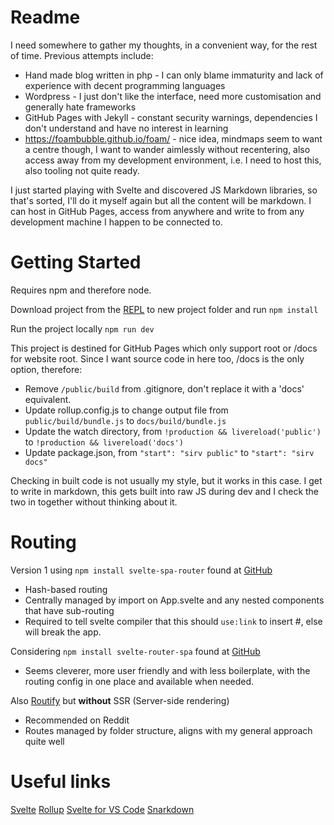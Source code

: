 # Readme

I need somewhere to gather my thoughts, in a convenient way, for the rest of time.
Previous attempts include:
- Hand made blog written in php - I can only blame immaturity and lack of experience with decent programming languages
- Wordpress - I just don't like the interface, need more customisation and generally hate frameworks
- GitHub Pages with Jekyll - constant security warnings, dependencies I don't understand and have no interest in learning
- https://foambubble.github.io/foam/ - nice idea, mindmaps seem to want a centre though, I want to wander aimlessly without recentering, also access away from my development environment, i.e. I need to host this, also tooling not quite ready.

I just started playing with Svelte and discovered JS Markdown libraries, so that's sorted, I'll do it myself again but all the content will be markdown.
I can host in GitHub Pages, access from anywhere and write to from any development machine I happen to be connected to.


# Getting Started

Requires npm and therefore node.

Download project from the [REPL](https://svelte.dev/repl) to new project folder and run `npm install`

Run the project locally `npm run dev`

This project is destined for GitHub Pages which only support root or /docs for website root.
Since I want source code in here too, /docs is the only option, therefore:
- Remove `/public/build` from .gitignore, don't replace it with a 'docs' equivalent.
- Update rollup.config.js to change output file from `public/build/bundle.js` to `docs/build/bundle.js`
- Update the watch directory, from `!production && livereload('public')` to `!production && livereload('docs')`
- Update package.json, from `"start": "sirv public"` to `"start": "sirv docs"`

Checking in built code is not usually my style, but it works in this case.
I get to write in markdown, this gets built into raw JS during dev and I check the two in together without thinking about it.


# Routing

Version 1 using `npm install svelte-spa-router` found at [GitHub](https://github.com/ItalyPaleAle/svelte-spa-router)
- Hash-based routing
- Centrally managed by import on App.svelte and any nested components that have sub-routing
- Required to tell svelte compiler that this should `use:link` to insert #, else will break the app.

Considering `npm install svelte-router-spa` found at [GitHub](https://github.com/jorgegorka/svelte-router)
- Seems cleverer, more user friendly and with less boilerplate, with the routing config in one place and available when needed.

Also [Routify](https://github.com/roxiness/routify) but __without__ SSR (Server-side rendering)
- Recommended on Reddit
- Routes managed by folder structure, aligns with my general approach quite well

# Useful links

[Svelte](https://svelte.dev)
[Rollup](https://rollupjs.org)
[Svelte for VS Code](https://marketplace.visualstudio.com/items?itemName=svelte.svelte-vscode)
[Snarkdown](https://github.com/developit/snarkdown/blob/master/test/index.js)
